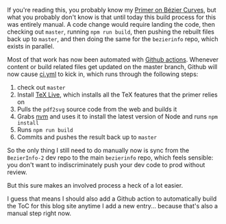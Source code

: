 If you're reading this, you probably know my [Primer on Bézier Curves](https://pomax.github.io/bezierinfo/), but what you probably don't know is that until today this build process for this was entirely manual. A code change would require landing the code, then checking out `master`, running `npm run build`, then pushing the rebuilt files back up to `master`, and then doing the same for the `bezierinfo` repo, which exists in parallel.

Most of that work has now been automated with [Github actions](https://github.com/features/actions). Whenever content or build related files get updated on the master branch, Github will now cause [ci.yml](https://github.com/Pomax/BezierInfo-2/blob/master/.github/workflows/ci.yml) to kick in, which runs through the following steps:

1. check out `master`
2. Install [TeX Live](https://www.tug.org/texlive), which installs all the TeX features that the primer relies on
3. Pulls the `pdf2svg` source code from the web and builds it
4. Grabs [nvm](https://github.com/nvm-sh/nvm) and uses it to install the latest version of Node and runs `npm install`
5. Runs `npm run build`
6. Commits and pushes the result back up to `master`

So the only thing I still need to do manually now is sync from the `BezierInfo-2` dev repo to the main `bezierinfo` repo, which feels sensible: you don't want to indiscriminately push your dev code to prod without review.

But this sure makes an involved process a heck of a lot easier.

I guess that means I should also add a Github action to automatically build the ToC for this blog site anytime I add a new entry... because that's also a manual step right now.